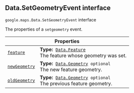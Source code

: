 
<h2 id="Data.SetGeometryEvent">Data.SetGeometryEvent interface</h2>
<p>
<code><span itemprop="path">google.maps</span>.<span itemprop="name">Data.SetGeometryEvent</span></code>
interface
</p>
<p>The properties of a <code>setgeometry</code> event.</p>
<div class="devsite-table-wrapper"><table class="properties responsive" summary="interface Data.SetGeometryEvent - Properties">
<thead>
<tr><th colspan="2">Properties</th>
</tr></thead>
<tbody>
<tr id="Data.SetGeometryEvent.feature">
<td itemprop="property"><code><a class="secret-link" href="#Data.SetGeometryEvent.feature"><span>feature</span></a></code></td>
<td><div><strong>Type:</strong>&nbsp; <code><a href="Data.Feature.md">Data.Feature</a></code></div>
<div class="desc">The feature whose geometry was set.</div></td>
</tr>
<tr id="Data.SetGeometryEvent.newGeometry">
<td itemprop="property"><code><a class="secret-link" href="#Data.SetGeometryEvent.newGeometry"><span>newGeometry</span></a></code></td>
<td><div><strong>Type:</strong>&nbsp; <code><a href="Data.Geometry.md">Data.Geometry</a> <span class="optional-type-annotation">optional</span></code></div>
<div class="desc">The new feature geometry.</div></td>
</tr>
<tr id="Data.SetGeometryEvent.oldGeometry">
<td itemprop="property"><code><a class="secret-link" href="#Data.SetGeometryEvent.oldGeometry"><span>oldGeometry</span></a></code></td>
<td><div><strong>Type:</strong>&nbsp; <code><a href="Data.Geometry.md">Data.Geometry</a> <span class="optional-type-annotation">optional</span></code></div>
<div class="desc">The previous feature geometry.</div></td>
</tr>
</tbody>
</table></div>
<script src="replace_links.js"></script>
